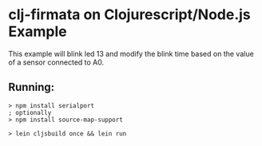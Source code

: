 # clj-firmata on Clojurescript/Node.js Example

This example will blink led 13 and modify the blink time based on the value of a 
sensor connected to A0.

## Running: 

```
> npm install serialport
; optionally
> npm install source-map-support

> lein cljsbuild once && lein run
```
